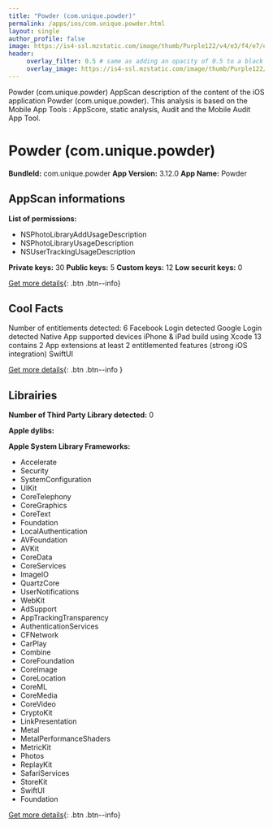 ```yaml
---
title: "Powder (com.unique.powder)"
permalink: /apps/ios/com.unique.powder.html
layout: single
author_profile: false
image: https://is4-ssl.mzstatic.com/image/thumb/Purple122/v4/e3/f4/e7/e3f4e757-f51b-3e9e-ae6f-1834c1b66696/AppIcon-1x_U007emarketing-0-10-0-85-220.png/512x512bb.jpg
header: 
     overlay_filter: 0.5 # same as adding an opacity of 0.5 to a black background
     overlay_image: https://is4-ssl.mzstatic.com/image/thumb/Purple122/v4/e3/f4/e7/e3f4e757-f51b-3e9e-ae6f-1834c1b66696/AppIcon-1x_U007emarketing-0-10-0-85-220.png/512x512bb.jpg
---
```

Powder (com.unique.powder) AppScan description of the content of the iOS application Powder (com.unique.powder). This analysis is based on the Mobile App Tools : AppScore, static analysis, Audit and the Mobile Audit App Tool.

# Powder (com.unique.powder)

**BundleId:** com.unique.powder
**App Version:** 3.12.0
**App Name:** Powder


## AppScan informations 

**List of permissions:** 
- NSPhotoLibraryAddUsageDescription
- NSPhotoLibraryUsageDescription
- NSUserTrackingUsageDescription
  
  
**Private keys:** 30
**Public keys:** 5
**Custom keys:** 12
**Low securit keys:** 0
  
[Get more details](/pricing.html){: .btn .btn--info}

## Cool Facts

Number of entitlements detected: 6
Facebook Login detected
Google Login detected
Native App
supported devices iPhone & iPad
build using Xcode 13
contains 2 App extensions
at least 2 entitlemented features (strong iOS integration)
SwiftUI
  
[Get more details](/pricing.html){: .btn .btn--info }

## Librairies 
**Number of Third Party Library detected:** 0


**Apple dylibs:**


**Apple System Library Frameworks:**
- Accelerate
- Security
- SystemConfiguration
- UIKit
- CoreTelephony
- CoreGraphics
- CoreText
- Foundation
- LocalAuthentication
- AVFoundation
- AVKit
- CoreData
- CoreServices
- ImageIO
- QuartzCore
- UserNotifications
- WebKit
- AdSupport
- AppTrackingTransparency
- AuthenticationServices
- CFNetwork
- CarPlay
- Combine
- CoreFoundation
- CoreImage
- CoreLocation
- CoreML
- CoreMedia
- CoreVideo
- CryptoKit
- LinkPresentation
- Metal
- MetalPerformanceShaders
- MetricKit
- Photos
- ReplayKit
- SafariServices
- StoreKit
- SwiftUI
- Foundation


  
[Get more details](/pricing.html){: .btn .btn--info}

